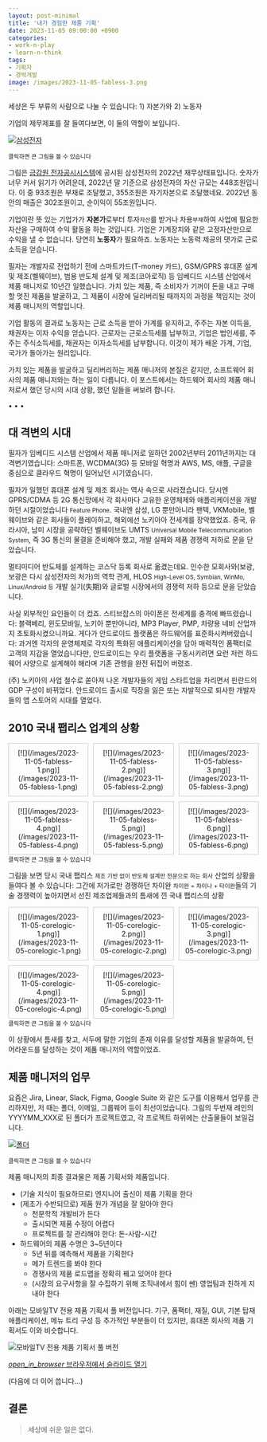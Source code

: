 ```yaml
---
layout: post-minimal
title: '내가 경험한 제품 기획'
date: 2023-11-05 09:00:00 +0900
categories:
- work-n-play
- learn-n-think
tags:
- 기획자
- 경력개발
image: /images/2023-11-05-fabless-3.png
---
```


세상은 두 부류의 사람으로 나눌 수 있습니다: 1) 자본가와 2) 노동자

기업의 제무제표를 잘 들여다보면, 이 둘의 역할이 보입니다. 

[![삼성전자](/images/2023-11-05-samsung.png)](/images/2023-11-05-samsung.png)
<div class="text-center"><small>클릭하면 큰 그림을 볼 수 있습니다</small></div>

그림은 [금감원 전자공시시스템](//dart.fss.or.kr)에 공시된 삼성전자의 2022년 재무상태표입니다. 숫자가 너무 커서 읽기가 어려운데, 2022년 말 기준으로 삼성전자의 자산 규모는 448조원입니다. 이 중 93조원은 부채로 조달했고, 355조원은 자기자본으로 조달했네요. 2022년 동안의 매출은 302조원이고, 순이익이 55조원입니다.

기업이란 뜻 있는 기업가가 **자본가**로부터 투자<small class="text-muted">자산</small>를 받거나 차용<small class="text-muted">부채</small>하여 사업에 필요한 자산을 구매하여 수익 활동을 하는 것입니다. 기업은 기계장치와 같은 고정자산만으로 수익을 낼 수 없습니다. 당연히 **노동자**가 필요하죠. 노동자는 노동력 제공의 댓가로 근로 소득을 얻습니다.

필자는 개발자로 전업하기 전에 스마트카드(T-money 카드), GSM/GPRS 휴대폰 설계 및 제조(벨웨이브), 범용 반도체 설계 및 제조(코아로직) 등 임베디드 시스템 산업에서 제품 매니저로 10년간 일했습니다. 가치 있는 제품, 즉 소비자가 기꺼이 돈을 내고 구매할 멋진 제품을 발굴하고, 그 제품이 시장에 딜리버리될 때까지의 과정을 책임지는 것이 제품 매니저의 역할입니다. 

기업 활동의 결과로 노동자는 근로 소득을 받아 가계를 유지하고, 주주는 자본 이득을, 채권자는 이자 수익을 얻습니다. 근로자는 근로소득세를 납부하고, 기업은 법인세를, 주주는 주식소득세를, 채권자는 이자소득세를 납부합니다. 이것이 제가 배운 가계, 기업, 국가가 돌아가는 원리입니다.

가치 있는 제품을 발굴하고 딜리버리하는 제품 매니저의 본질은 같지만, 소프트웨어 회사의 제품 매니저와는 하는 일이 다릅니다. 이 포스트에서는 하드웨어 회사의 제품 매니저로서 했던 당시의 시대 상황, 했던 일들을 써보려 합니다.

<div class="spacer">• • •</div>

## 대 격변의 시대

필자가 임베디드 시스템 산업에서 제품 매니저로 일하던 2002년부터 2011년까지는 대 격변기였습니다: 스마트폰, WCDMA(3G) 등 모바일 혁명과 AWS, MS, 애플, 구글을 중심으로 클라우드 혁명이 일어났던 시기였습니다. 

필자가 일했던 휴대폰 설계 및 제조 회사는 역사 속으로 사라졌습니다. 당시엔 GPRS/CDMA 등 2G 통신망에서 각 회사마다 고유한 운영체제와 애플리케이션을 개발하던 시절이었습니다 <small class="text-muted">Feature Phone</small>. 국내엔 삼성, LG 뿐만아니라 팬텍, VKMobile, 벨웨이브와 같은 회사들이 플레이하고, 해외에선 노키아아 전세계를 장악했었죠. 중국, 유라시아, 남미 시장을 공략하던 벨웨이브도 UMTS <small class="text-muted">Universal Mobile Telecommunication System</small>, 즉 3G 통신의 물결을 준비해야 했고, 개발 실패와 제품 경쟁력 저하로 문을 닫았습니다.

멀티미디어 반도체를 설계하는 코스닥 등록 회사로 옮겼는데요. 인수한 모회사와(보광, 보광은 다시 삼성전자의 처가)의 역학 관계, HLOS <small class="text-muted">High-Level OS, Symbian, WinMo, Linux/Android 등</small> 개발 실기(失期)와 글로벌 시장에서의 경쟁력 저하 등으로 문을 닫았습니다. 

사실 외부적인 요인들이 더 컸죠. 스티브잡스의 아이폰은 전세계를 충격에 빠뜨렸습니다: 블랙베리, 윈도모바일, 노키아 뿐만아니라, MP3 Player, PMP, 차량용 네비 산업까지 초토화시켰으니까요. 게다가 안드로이드 플랫폼은 하드웨어를 표준화시켜버렸습니다: 과거엔 각자의 운영체제로 각자의 특화된 애플리케이션을 담아 매력적인 폼팩터로 고객의 지갑을 열었습니다만, 안드로이드는 우리 플랫폼을 구동시키려면 요런 저런 하드웨어 사양으로 설계해야 해라며 기존 관행을 완전 뒤집어 버렸죠.

(주) 노키아의 사업 철수로 쏟아져 나온 개발자들의 게임 스타트업을 차리면서 핀란드의 GDP 구성이 바뀌었다. 안드로이드 출시로 직장을 잃은 또는 자발적으로 퇴사한 개발자들의 앱 스토어의 시대를 열었다. 

## 2010 국내 팹리스 업계의 상황

<div class="grid-container">
    <div class="grid-item">
        [![](/images/2023-11-05-fabless-1.png)](/images/2023-11-05-fabless-1.png)
    </div>
    <div class="grid-item">
        [![](/images/2023-11-05-fabless-2.png)](/images/2023-11-05-fabless-2.png)
    </div>
    <div class="grid-item">
        [![](/images/2023-11-05-fabless-3.png)](/images/2023-11-05-fabless-3.png)
    </div>
    <div class="grid-item">
        [![](/images/2023-11-05-fabless-4.png)](/images/2023-11-05-fabless-4.png)
    </div>
    <div class="grid-item">
        [![](/images/2023-11-05-fabless-5.png)](/images/2023-11-05-fabless-5.png)
    </div>
    <div class="grid-item">
        [![](/images/2023-11-05-fabless-6.png)](/images/2023-11-05-fabless-6.png)
    </div>
</div>
<div class="text-center"><small>클릭하면 큰 그림을 볼 수 있습니다</small></div>

그림을 보면 당시 국내 팹리스 <small class="text-muted">제조 기반 없이 반도체 설계만 전문으로 하는 회사</small> 산업의 상황을 들여다 볼 수 있습니다: 그간에 저가로만 경쟁하던 차이완 <small class="text-muted">차이완 = 차이나 + 타이완</small>들의 기술 경쟁력이 높아지면서 선진 제조업체들과의 틈새에 낀 국내 팹리스의 상황

<div class="grid-container">
    <div class="grid-item">
        [![](/images/2023-11-05-corelogic-1.png)](/images/2023-11-05-corelogic-1.png)
    </div>
    <div class="grid-item">
        [![](/images/2023-11-05-corelogic-2.png)](/images/2023-11-05-corelogic-2.png)
    </div>
    <div class="grid-item">
        [![](/images/2023-11-05-corelogic-3.png)](/images/2023-11-05-corelogic-3.png)
    </div>
    <div class="grid-item">
        [![](/images/2023-11-05-corelogic-4.png)](/images/2023-11-05-corelogic-4.png)
    </div>
    <div class="grid-item">
        [![](/images/2023-11-05-corelogic-5.png)](/images/2023-11-05-corelogic-5.png)
    </div>
</div>
<div class="text-center"><small>클릭하면 큰 그림을 볼 수 있습니다</small></div>

이 상황에서 틈새를 찾고, 서두에 말한 기업의 존재 이유를 달성할 제품을 발굴하여, 턴어라운드를 달성하는 것이 제품 매니저의 역할이었죠.

## 제품 매니저의 업무 

요즘은 Jira, Linear, Slack, Figma, Google Suite 와 같은 도구를 이용해서 업무를 관리하지만, 저 때는 폴더, 이메일, 그룹웨어 등이 최선이었습니다. 그림의 두번재 레인의 YYYYMM_XXX로 된 폴더가 프로젝트였고, 각 프로젝트 하위에는 산출물들이 보일겁니다.

[![폴더](/images/2023-11-05-product-manager.png)](/images/2023-11-05-product-manager.png)
<div class="text-center"><small>클릭하면 큰 그림을 볼 수 있습니다</small></div>

제품 매니저의 최종 결과물은 제품 기획서와 제품입니다.

- (기술 지식이 필요하므로) 엔지니어 출신이 제품 기획을 한다
- (제조가 수반되므로) 제품 원가 개념을 잘 알아야 한다
  - 천문학적 개발비가 든다
  - 출시되면 제품 수정이 어렵다
  - 프로젝트를 잘 관리해야 한다: 돈-사람-시간
- 하드웨어의 제품 수명은 3~5년이다
  - 5년 뒤를 예측해서 제품을 기획한다
  - 메가 트렌드를 봐야 한다
  - 경쟁사의 제품 로드맵을 정확히 꿰고 있어야 한다
  - (시장의 요구사항을 잘 수집하기 위해 조직내에서 힘이 쎈) 영업팀과 친하게 지내야 한다

아래는 모바일TV 전용 제품 기획서 풀 버전입니다. 기구, 폼팩터, 재질, GUI, 기본 탑재 애플리케이션, 메뉴 트리 구성 등 추가적인 부분들이 더 있지만, 휴대폰 회사의 제품 기획서도 이와 비슷합니다.

![모바일TV 전용 제품 기획서 풀 버전](/images/2023-11-05-hawk.png)
<div class="panel panel-default" style="width:100%; max-width: 600px; margin: 1em auto;">
  <div class="panel-body text-center">
    <a href="/files/2023-11-05-hawk.pdf">
      <i class="material-icons">open_in_browser</i>
      브라우저에서 슬라이드 열기
    </a>
  </div>
</div>

(다음에 더 이어 씁니다...)

## 결론

> 세상에 쉬운 일은 없다.

<style>
    /* 기본 스타일 */
    .grid-container {
        display: grid;
        grid-template-columns: repeat(3, 1fr);
        gap: 10px;
    }

    .grid-item {
        text-align: center;
        padding: 10px;
        border: 1px solid #ccc;
    }

    /* 좁은 화면에서 레이아웃 변경 */
    @media screen and (max-width: 768px) {
        .grid-container {
            grid-template-columns: repeat(1, 1fr);
        }
    }
</style>

